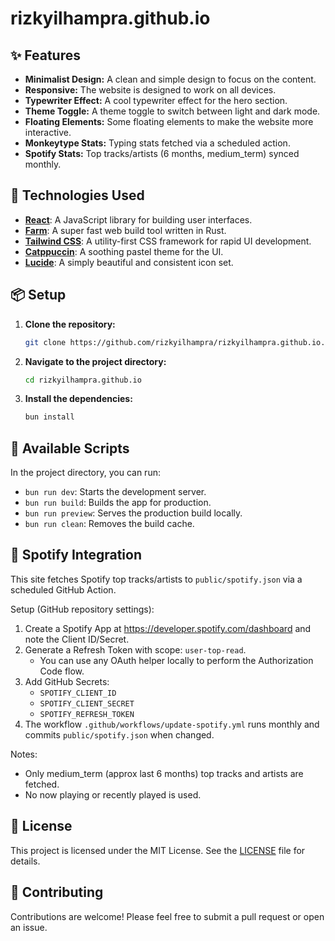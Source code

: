 # rizkyilhampra.github.io

## ✨ Features

*   **Minimalist Design:** A clean and simple design to focus on the content.
*   **Responsive:** The website is designed to work on all devices.
*   **Typewriter Effect:** A cool typewriter effect for the hero section.
*   **Theme Toggle:** A theme toggle to switch between light and dark mode.
*   **Floating Elements:** Some floating elements to make the website more interactive.
*   **Monkeytype Stats:** Typing stats fetched via a scheduled action.
*   **Spotify Stats:** Top tracks/artists (6 months, medium_term) synced monthly.

## 🚀 Technologies Used

*   **[React](https://react.dev/)**: A JavaScript library for building user interfaces.
*   **[Farm](https://farm-fe.github.io/)**: A super fast web build tool written in Rust.
*   **[Tailwind CSS](https://tailwindcss.com/)**: A utility-first CSS framework for rapid UI development.
*   **[Catppuccin](https://github.com/catppuccin/catppuccin)**: A soothing pastel theme for the UI.
*   **[Lucide](https://lucide.dev/)**: A simply beautiful and consistent icon set.

## 📦 Setup

1.  **Clone the repository:**

    ```bash
    git clone https://github.com/rizkyilhampra/rizkyilhampra.github.io.git
    ```

2.  **Navigate to the project directory:**

    ```bash
    cd rizkyilhampra.github.io
    ```

3.  **Install the dependencies:**

    ```bash
    bun install
    ```

## 📜 Available Scripts

In the project directory, you can run:

*   `bun run dev`: Starts the development server.
*   `bun run build`: Builds the app for production.
*   `bun run preview`: Serves the production build locally.
*   `bun run clean`: Removes the build cache.

## 🎵 Spotify Integration

This site fetches Spotify top tracks/artists to `public/spotify.json` via a scheduled GitHub Action.

Setup (GitHub repository settings):

1. Create a Spotify App at https://developer.spotify.com/dashboard and note the Client ID/Secret.
2. Generate a Refresh Token with scope: `user-top-read`.
   - You can use any OAuth helper locally to perform the Authorization Code flow.
3. Add GitHub Secrets:
   - `SPOTIFY_CLIENT_ID`
   - `SPOTIFY_CLIENT_SECRET`
   - `SPOTIFY_REFRESH_TOKEN`
4. The workflow `.github/workflows/update-spotify.yml` runs monthly and commits `public/spotify.json` when changed.

Notes:
- Only medium_term (approx last 6 months) top tracks and artists are fetched.
- No now playing or recently played is used.

## 📝 License

This project is licensed under the MIT License. See the [LICENSE](LICENSE) file for details.

## 🤝 Contributing

Contributions are welcome! Please feel free to submit a pull request or open an issue.
